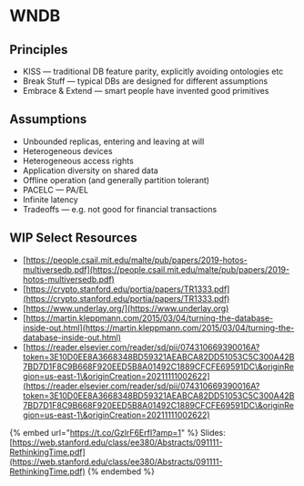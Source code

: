 # WNDB

## Principles

* KISS — traditional DB feature parity, explicitly avoiding ontologies etc
* Break Stuff — typical DBs are designed for different assumptions
* Embrace & Extend — smart people have invented good primitives

## Assumptions

* Unbounded replicas, entering and leaving at will
* Heterogeneous devices
* Heterogeneous access rights
* Application diversity on shared data
* Offline operation (and generally partition tolerant)
* PACELC — PA/EL
* Infinite latency
* Tradeoffs — e.g. not good for financial transactions

## WIP Select Resources

* [https://people.csail.mit.edu/malte/pub/papers/2019-hotos-multiversedb.pdf](https://people.csail.mit.edu/malte/pub/papers/2019-hotos-multiversedb.pdf)
* [https://crypto.stanford.edu/portia/papers/TR1333.pdf](https://crypto.stanford.edu/portia/papers/TR1333.pdf)
* [https://www.underlay.org/](https://www.underlay.org)
* [https://martin.kleppmann.com/2015/03/04/turning-the-database-inside-out.html](https://martin.kleppmann.com/2015/03/04/turning-the-database-inside-out.html)
* [https://reader.elsevier.com/reader/sd/pii/074310669390016A?token=3E10D0EE8A3668348BD59321AEABCA82DD51053C5C300A42B7BD7D1F8C9B668F920EED5B8A01492C1889CFCFE69591DC\&originRegion=us-east-1\&originCreation=20211111002622](https://reader.elsevier.com/reader/sd/pii/074310669390016A?token=3E10D0EE8A3668348BD59321AEABCA82DD51053C5C300A42B7BD7D1F8C9B668F920EED5B8A01492C1889CFCFE69591DC\&originRegion=us-east-1\&originCreation=20211111002622)

{% embed url="https://t.co/GzlrF6ErfI?amp=1" %}
Slides: [https://web.stanford.edu/class/ee380/Abstracts/091111-RethinkingTime.pdf](https://web.stanford.edu/class/ee380/Abstracts/091111-RethinkingTime.pdf)
{% endembed %}

